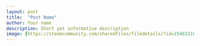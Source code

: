 ```yaml
---
layout: post
title:  "Post Name"
author: Your name
description: Short yet informative description
image: [https://steamcommunity.com/sharedfiles/filedetails/?id=2546121012](https://st5.depositphotos.com/12985790/65069/i/600/depositphotos_650690186-stock-photo-side-view-indian-player-headphones.jpg)
---
```

